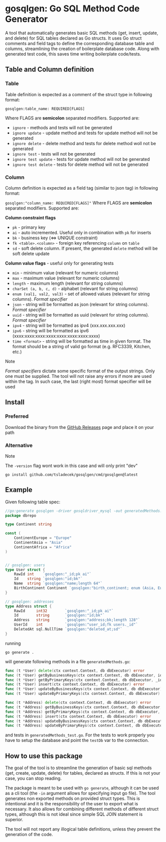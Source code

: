 # gosqlgen: Go SQL Method Code Generator

A tool that automatically generates basic SQL methods (get, insert, update, and delete) for SQL tables declared as Go structs.
It uses Go struct comments and field tags to define the corresponding database table and columns, streamlining the creation of boilerplate database code.
Along with generated test code, this saves time writing boilerplate code/tests.

## Table and Column definition
### Table
Table definition is expected as a comment of the struct type in following format:

`gosqlgen:table_name: REQUIRED[FLAGS]`

Where FLAGS are **semicolon** separated modifiers. Supported are:
- `ignore` - methods and tests will not be generated
- `ignore update` - update method and tests for update method will not be generated
- `ignore delete` - delete method and tests for delete method woll not be generated
- `ignore test` - tests will not be generated
- `ignore test update` - tests for update method will not be generated
- `ignore test delete` - tests for delete method will not be generated

### Column
Column definition is expected as a field tag (similar to json tag) in following format:

`gosqlgen:"column_name: REQUIRED[FLAGS]"`
Where FLAGS are **semicolon** separated modifiers. Supported are:

**Column constraint flags**
- `pk` - primary key
- `ai` - auto incremented. Useful only in combination with `pk` for inserts
- `bk` - business key (<=> UNIQUE constraint)
- `fk <table>.<column>` - foreign key referencing `column` on `table`
- `sd` - soft delete column. If present, the generated `delete` method will be soft delete update

**Column value flags** - useful only for generating tests
- `min` - minimum value (relevant for numeric columns)
- `max` - maximum value (relevant for numeric columns)
- `length` - maximum length (relevant for string columns)
- `charSet (a, b, c, d)` - alphabet (relevant for string columns)
- `enum (val1, val2, val3)` - set of allowed values (relevant for string columns). *Format specifier*
- `json` - string will be formatted as json (relevant for string columns). *Format specifier*
- `uuid` - string will be formatted as uuid (relevant for string columns). *Format specifier*
- `ipv4` - string will be formatted as ipv4 (xxx.xxx.xxx.xxx)
- `ipv6` - string will be formatted as ipv6 (xxxx:xxxx:xxxx:xxxx:xxxx:xxxx:xxxx:xxxx)
- `time <format>` - string will be formatted as time in given format. The format should be a string of valid go format (e.g. RFC3339, Kitchen, etc.)

> [!NOTE]
> *Format specifiers* dictate some specific format of the output strings. Only one must be supplied.
> The tool will not raise any errors if more are used within the tag. In such case, the last (right
> most) format specifier will be used

## Install

### Preferred

Download the binary from the [GitHub Releases](https://github.com/tsladecek/gosqlgen/releases) page and place it on your path

### Alternative

> [!NOTE]
> The `-version` flag wont work in this case and will only print "dev"

```shell
go install github.com/tsladecek/gosqlgen/cmd/gosqlgen@latest
```

## Example

Given following table spec:

```go
//go:generate gosqlgen -driver gosqldriver_mysql -out generatedMethods.go -outTest generatedMethods_test.go
package dbrepo

type Continent string

const (
	ContinentEurope = "Europe"
	ContinentAsia = "Asia"
	ContinentAfrica = "Africa"
)


// gosqlgen: users
type User struct {
	RawId int    `gosqlgen:"_id;pk ai"`
	Id    string `gosqlgen:"id;bk"`
	Name  string `gosqlgen:"name;length 64"`
	BirthContinent Continent `gosqlgen:"birth_continent; enum (Asia, Europe, Africa)"`
}

// gosqlgen: addresses
type Address struct {
	RawId     int32        `gosqlgen:"_id;pk ai"`
	Id        string       `gosqlgen:"id;bk"`
	Address   string       `gosqlgen:"address;bk;length 128"`
	UserId    int          `gosqlgen:"user_id;fk users._id"`
	DeletedAt sql.NullTime `gosqlgen:"deleted_at;sd"`
}
```

running

```shell
go generate .
```

will generate following methods in a file `generatedMethods.go`:

```go
func (t *User) delete(ctx context.Context, db dbExecutor) error
func (t *User) getByBusinessKeys(ctx context.Context, db dbExecutor, id string) error
func (t *User) getByPrimaryKeys(ctx context.Context, db dbExecutor, _id int) error
func (t *User) insert(ctx context.Context, db dbExecutor) error
func (t *User) updateByBusinessKeys(ctx context.Context, db dbExecutor) error
func (t *User) updateByPrimaryKeys(ctx context.Context, db dbExecutor) error

func (t *Address) delete(ctx context.Context, db dbExecutor) error
func (t *Address) getByBusinessKeys(ctx context.Context, db dbExecutor, id string, address string) error
func (t *Address) getByPrimaryKeys(ctx context.Context, db dbExecutor, _id int32) error
func (t *Address) insert(ctx context.Context, db dbExecutor) error
func (t *Address) updateByBusinessKeys(ctx context.Context, db dbExecutor) error
func (t *Address) updateByPrimaryKeys(ctx context.Context, db dbExecutor) error
```

and tests in `generatedMethods_test.go`. For the tests to work properly you have to setup the database and point the `testDb` var to the connection.

## How to use this package

The goal of the tool is to streamline the generation of basic sql methods
(get, create, update, delete) for tables, declared as structs.
If this is not your case, you can stop reading.

The package is meant to be used with `go generate`,
although it can be used as a cli tool (the `-in` argument allows for specifying input go file).
The tool generates non exported methods on provided struct types.
This is intentional and it is the responsibility of the user to export what is necessary.
It also allows for combining different methods of different struct types,
although this is not ideal since simple SQL JOIN statement is superior.

The tool will not report any illogical table definitions, unless they prevent the generation of the code.

